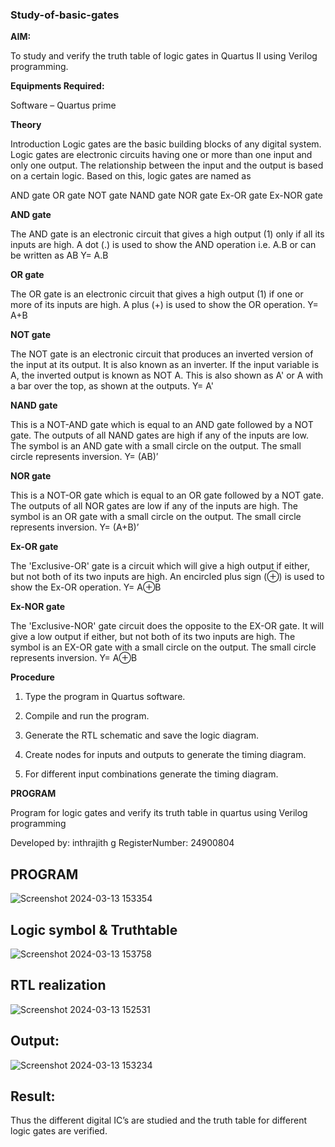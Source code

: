 ### Study-of-basic-gates

**AIM:** 

To study and verify the truth table of logic gates in Quartus II using Verilog programming.

**Equipments Required:**

Software – Quartus prime 

**Theory**

Introduction Logic gates are the basic building blocks of any digital system. Logic gates are electronic circuits having one or more than one input and only one output. The relationship between the input and the output is based on a certain logic. Based on this, logic gates are named as

AND gate OR gate NOT gate NAND gate NOR gate Ex-OR gate Ex-NOR gate

**AND gate**

The AND gate is an electronic circuit that gives a high output (1) only if all its inputs are high. A dot (.) is used to show the AND operation i.e. A.B or can be written as AB
Y= A.B

**OR gate** 

The OR gate is an electronic circuit that gives a high output (1) if one or more of its inputs are high. A plus (+) is used to show the OR operation.
Y= A+B

**NOT gate**

The NOT gate is an electronic circuit that produces an inverted version of the input at its output. It is also known as an inverter. If the input variable is A, the inverted output is known as NOT A. This is also shown as A' or A with a bar over the top, as shown at the outputs.
Y= A'

**NAND gate**

This is a NOT-AND gate which is equal to an AND gate followed by a NOT gate. The outputs of all NAND gates are high if any of the inputs are low. The symbol is an AND gate with a small circle on the output. The small circle represents inversion.
Y= (AB)’

**NOR gate**

This is a NOT-OR gate which is equal to an OR gate followed by a NOT gate. The outputs of all NOR gates are low if any of the inputs are high. The symbol is an OR gate with a small circle on the output. The small circle represents inversion.
Y= (A+B)’

**Ex-OR gate**

The 'Exclusive-OR' gate is a circuit which will give a high output if either, but not both of its two inputs are high. An encircled plus sign (⊕) is used to show the Ex-OR operation.
Y= A⊕B

**Ex-NOR gate**

The 'Exclusive-NOR' gate circuit does the opposite to the EX-OR gate. It will give a low output if either, but not both of its two inputs are high. The symbol is an EX-OR gate with a small circle on the output. The small circle represents inversion.
Y= A⊕B

**Procedure** 

1.	Type the program in Quartus software.

2.	Compile and run the program.

3.	Generate the RTL schematic and save the logic diagram.

4.	Create nodes for inputs and outputs to generate the timing diagram.

5.	For different input combinations generate the timing diagram.


**PROGRAM**

Program for logic gates and verify its truth table in quartus using Verilog programming

 Developed by: inthrajith g
 RegisterNumber: 24900804

 ## PROGRAM
 ![Screenshot 2024-03-13 153354](https://github.com/04Varsha/study-of-basic-gates/assets/149035374/91cd9c06-dc03-4c8c-9aca-5f9e3eab0189)

## Logic symbol & Truthtable
![Screenshot 2024-03-13 153758](https://github.com/04Varsha/study-of-basic-gates/assets/149035374/f9705d15-097d-41f0-938e-727ac8c817fe)

## RTL realization 
![Screenshot 2024-03-13 152531](https://github.com/04Varsha/study-of-basic-gates/assets/149035374/523d3d1f-416e-46fc-b087-8e2e92053a69)

## Output:
![Screenshot 2024-03-13 153234](https://github.com/04Varsha/study-of-basic-gates/assets/149035374/f207de9e-70e8-480c-805b-7bba6eba26d7)

## Result: 
Thus the different digital IC’s are studied and the truth table for different logic gates are verified.



